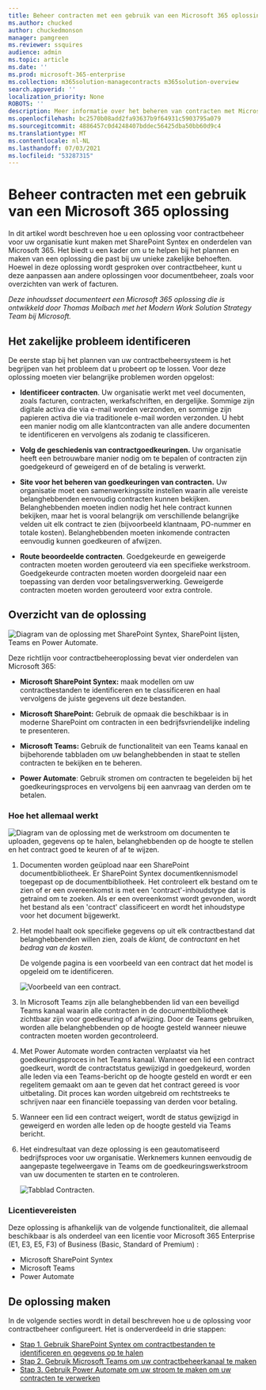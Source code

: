 ```yaml
---
title: Beheer contracten met een gebruik van een Microsoft 365 oplossing
ms.author: chucked
author: chuckedmonson
manager: pamgreen
ms.reviewer: ssquires
audience: admin
ms.topic: article
ms.date: ''
ms.prod: microsoft-365-enterprise
ms.collection: m365solution-managecontracts m365solution-overview
search.appverid: ''
localization_priority: None
ROBOTS: ''
description: Meer informatie over het beheren van contracten met Microsoft 365 oplossing voor SharePoint Syntex, SharePoint lijsten, Microsoft Teams en Power Automate.
ms.openlocfilehash: bc2570b08add2fa93637b9f64931c5903795a079
ms.sourcegitcommit: 4886457c0d4248407bddec56425dba50bb60d9c4
ms.translationtype: MT
ms.contentlocale: nl-NL
ms.lasthandoff: 07/03/2021
ms.locfileid: "53287315"
---
```

# <a name="manage-contracts-using-a-microsoft-365-solution"></a>Beheer contracten met een gebruik van een Microsoft 365 oplossing

In dit artikel wordt beschreven hoe u een oplossing voor contractbeheer voor uw organisatie kunt maken met SharePoint Syntex en onderdelen van Microsoft 365. Het biedt u een kader om u te helpen bij het plannen en maken van een oplossing die past bij uw unieke zakelijke behoeften. Hoewel in deze oplossing wordt gesproken over contractbeheer, kunt u deze aanpassen aan andere oplossingen voor documentbeheer, zoals voor overzichten van werk of facturen.

*Deze inhoudsset documenteert een Microsoft 365 oplossing die is ontwikkeld door Thomas Molbach met het Modern Work Solution Strategy Team bij Microsoft.*

## <a name="identify-the-business-problem"></a>Het zakelijke probleem identificeren

De eerste stap bij het plannen van uw contractbeheersysteem is het begrijpen van het probleem dat u probeert op te lossen. Voor deze oplossing moeten vier belangrijke problemen worden opgelost:

- **Identificeer contracten**. Uw organisatie werkt met veel documenten, zoals facturen, contracten, werkafschriften, en dergelijke.  Sommige zijn digitale activa die via e-mail worden verzonden, en sommige zijn papieren activa die via traditionele e-mail worden verzonden. U hebt een manier nodig om alle klantcontracten van alle andere documenten te identificeren en vervolgens als zodanig te classificeren.

- **Volg de geschiedenis van contractgoedkeuringen.** Uw organisatie heeft een betrouwbare manier nodig om te bepalen of contracten zijn goedgekeurd of geweigerd en of de betaling is verwerkt. 

- **Site voor het beheren van goedkeuringen van contracten.** Uw organisatie moet een samenwerkingssite instellen waarin alle vereiste belanghebbenden eenvoudig contracten kunnen bekijken. Belanghebbenden moeten indien nodig het hele contract kunnen bekijken, maar het is vooral belangrijk om verschillende belangrijke velden uit elk contract te zien (bijvoorbeeld klantnaam, PO-nummer en totale kosten). Belanghebbenden moeten inkomende contracten eenvoudig kunnen goedkeuren of afwijzen.

- **Route beoordeelde contracten**. Goedgekeurde en geweigerde contracten moeten worden gerouteerd via een specifieke werkstroom. Goedgekeurde contracten moeten worden doorgeleid naar een toepassing van derden voor betalingsverwerking. Geweigerde contracten moeten worden gerouteerd voor extra controle.

## <a name="overview-of-the-solution"></a>Overzicht van de oplossing

  ![Diagram van de oplossing met SharePoint Syntex, SharePoint lijsten, Teams en Power Automate.](../media/content-understanding/syntex-solution-manage-contracts-setup-steps.png)

Deze richtlijn voor contractbeheeroplossing bevat vier onderdelen van Microsoft 365:

- **Microsoft SharePoint Syntex:** maak modellen om uw contractbestanden te identificeren en te classificeren en haal vervolgens de juiste gegevens uit deze bestanden.

- **Microsoft SharePoint:** Gebruik de opmaak die beschikbaar is in moderne SharePoint om contracten in een bedrijfsvriendelijke indeling te presenteren.

- **Microsoft Teams:** Gebruik de functionaliteit van een Teams kanaal en bijbehorende tabbladen om uw belanghebbenden in staat te stellen contracten te bekijken en te beheren.

- **Power Automate**: Gebruik stromen om contracten te begeleiden bij het goedkeuringsproces en vervolgens bij een aanvraag van derden om te betalen.

### <a name="how-it-all-works"></a>Hoe het allemaal werkt

  ![Diagram van de oplossing met de werkstroom om documenten te uploaden, gegevens op te halen, belanghebbenden op de hoogte te stellen en het contract goed te keuren of af te wijzen.](../media/content-understanding/syntex-solution-manage-contracts-overview.png)

1. Documenten worden geüpload naar een SharePoint documentbibliotheek. Er SharePoint Syntex documentkennismodel toegepast op de documentbibliotheek. Het controleert elk bestand om te zien of er een overeenkomst is met een 'contract'-inhoudstype dat is getraind om te zoeken. Als er een overeenkomst wordt gevonden, wordt het bestand als een 'contract' classificeert en wordt het inhoudstype voor het document bijgewerkt.

2. Het model haalt ook specifieke gegevens op uit elk contractbestand dat belanghebbenden willen zien, zoals de *klant,* de *contractant* en het *bedrag van de kosten.*

    De volgende pagina is een voorbeeld van een contract dat het model is opgeleid om te identificeren.

      ![Voorbeeld van een contract.](../media/content-understanding/contract.png)

3. In Microsoft Teams zijn alle belanghebbenden lid van een beveiligd Teams kanaal waarin alle contracten in de documentbibliotheek zichtbaar zijn voor goedkeuring of afwijzing. Door de Teams gebruiken, worden alle belanghebbenden op de hoogte gesteld wanneer nieuwe contracten moeten worden gecontroleerd.

4. Met Power Automate worden contracten verplaatst via het goedkeuringsproces in het Teams kanaal. Wanneer een lid een contract goedkeurt, wordt de contractstatus gewijzigd in goedgekeurd, worden alle leden via een Teams-bericht op de hoogte gesteld en wordt er een regelitem gemaakt om aan te geven dat het contract gereed is voor uitbetaling. Dit proces kan worden uitgebreid om rechtstreeks te schrijven naar een financiële toepassing van derden voor betaling.

5. Wanneer een lid een contract weigert, wordt de status gewijzigd in geweigerd en worden alle leden op de hoogte gesteld via Teams bericht.

6. Het eindresultaat van deze oplossing is een geautomatiseerd bedrijfsproces voor uw organisatie. Werknemers kunnen eenvoudig de aangepaste tegelweergave in Teams om de goedkeuringswerkstroom van uw documenten te starten en te controleren. 

     ![Tabblad Contracten.](../media/content-understanding/tile-view.png)

### <a name="licensing-requirements"></a>Licentievereisten

Deze oplossing is afhankelijk van de volgende functionaliteit, die allemaal beschikbaar is als onderdeel van een licentie voor Microsoft 365 Enterprise (E1, E3, E5, F3) of Business (Basic, Standard of Premium) :

- Microsoft SharePoint Syntex
- Microsoft Teams
- Power Automate

## <a name="create-the-solution"></a>De oplossing maken

In de volgende secties wordt in detail beschreven hoe u de oplossing voor contractbeheer configureert. Het is onderverdeeld in drie stappen:

- [Stap 1. Gebruik SharePoint Syntex om contractbestanden te identificeren en gegevens op te halen](solution-manage-contracts-step1.md)
- [Stap 2. Gebruik Microsoft Teams om uw contractbeheerkanaal te maken](solution-manage-contracts-step2.md)
- [Stap 3. Gebruik Power Automate om uw stroom te maken om uw contracten te verwerken](solution-manage-contracts-step3.md)
